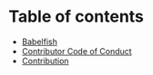 # Table of contents

* [Babelfish](README.md)
* [Contributor Code of Conduct](code-of-conduct.md)
* [Contribution](contributing.md)

